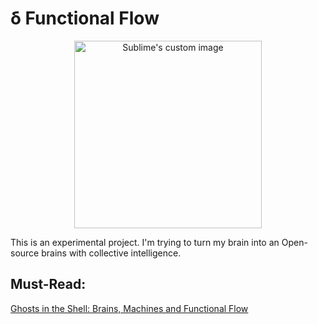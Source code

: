 # δ Functional Flow

<p align="center">
  <img width="300" height="300" src="https://i.imgur.com/1nLWkHH.png" alt="Sublime's custom image"/>
</p>


This is an experimental project. I'm trying to turn my brain into an Open-source brains with collective intelligence.

## Must-Read:

[Ghosts in the Shell: Brains, Machines and Functional Flow](https://allenleein.github.io/brains/functionalflow/)

